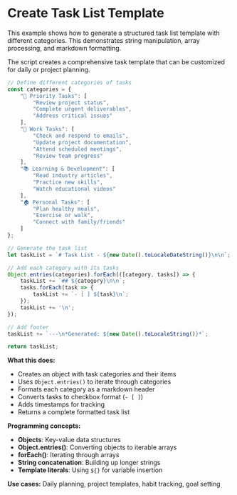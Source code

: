 # Create Task List Template

This example shows how to generate a structured task list template with different categories. This demonstrates string manipulation, array processing, and markdown formatting.

The script creates a comprehensive task template that can be customized for daily or project planning.

```javascript
// Define different categories of tasks
const categories = {
    "🎯 Priority Tasks": [
        "Review project status",
        "Complete urgent deliverables",
        "Address critical issues"
    ],
    "💼 Work Tasks": [
        "Check and respond to emails", 
        "Update project documentation",
        "Attend scheduled meetings",
        "Review team progress"
    ],
    "📚 Learning & Development": [
        "Read industry articles",
        "Practice new skills",
        "Watch educational videos"
    ],
    "🏠 Personal Tasks": [
        "Plan healthy meals",
        "Exercise or walk",
        "Connect with family/friends"
    ]
};

// Generate the task list
let taskList = `# Task List - ${new Date().toLocaleDateString()}\n\n`;

// Add each category with its tasks
Object.entries(categories).forEach(([category, tasks]) => {
    taskList += `## ${category}\n\n`;
    tasks.forEach(task => {
        taskList += `- [ ] ${task}\n`;
    });
    taskList += '\n';
});

// Add footer
taskList += `---\n*Generated: ${new Date().toLocaleString()}*`;

return taskList;
```

**What this does:**
- Creates an object with task categories and their items
- Uses `Object.entries()` to iterate through categories
- Formats each category as a markdown header
- Converts tasks to checkbox format (`- [ ]`)
- Adds timestamps for tracking
- Returns a complete formatted task list

**Programming concepts:**
- **Objects**: Key-value data structures
- **Object.entries()**: Converting objects to iterable arrays
- **forEach()**: Iterating through arrays
- **String concatenation**: Building up longer strings
- **Template literals**: Using `${}` for variable insertion

**Use cases:** Daily planning, project templates, habit tracking, goal setting